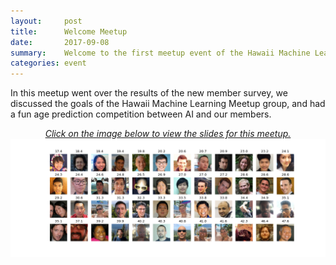 ```yaml
---
layout:     post
title:      Welcome Meetup
date:       2017-09-08
summary:    Welcome to the first meetup event of the Hawaii Machine Learning Meetup. <p align="center"> <img src="https://github.com/hawaiimachinelearning/hawaiimachinelearning.github.io/raw/master/slides/members-small.jpg" alt="Welcome Presentation Slides"> </p>
categories: event
---
```


In this meetup went over the results of the new member survey, we discussed the goals of the Hawaii Machine Learning Meetup group, and had a fun age prediction competition between AI and our members. 

<p align="center">
	<a href="https://www.slideshare.net/MichaelMotoki/hawaii-machine-learning-our-inaugural-meetup">
		<i>Click on the image below to view the slides for this meetup.</i>
		<img src="https://github.com/hawaiimachinelearning/hawaiimachinelearning.github.io/raw/master/slides/members.png" alt="Welcome Presentation Slides">	
	</a>
</p>



